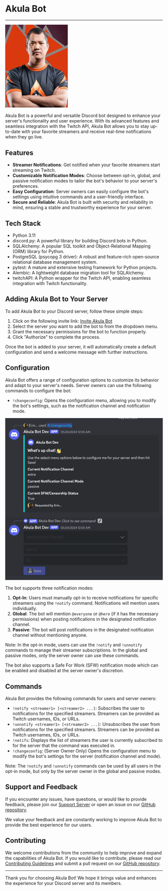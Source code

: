 # Akula Bot

---

<img src="images/akula.png" width=200px height=auto alt="Akula Bot logo">

Akula Bot is a powerful and versatile Discord bot designed to enhance your server's functionality and user experience. With its advanced features and seamless integration with the Twitch API, Akula Bot allows you to stay up-to-date with your favorite streamers and receive real-time notifications when they go live.

## Features

- **Streamer Notifications**: Get notified when your favorite streamers start streaming on Twitch.
- **Customizable Notification Modes**: Choose between opt-in, global, and passive notification modes to tailor the bot's behavior to your server's preferences.
- **Easy Configuration**: Server owners can easily configure the bot's settings using intuitive commands and a user-friendly interface.
- **Secure and Reliable**: Akula Bot is built with security and reliability in mind, ensuring a stable and trustworthy experience for your server.

## Tech Stack

- Python 3.11
- discord.py: A powerful library for building Discord bots in Python.
- SQLAlchemy: A popular SQL toolkit and Object-Relational Mapping (ORM) library for Python.
- PostgreSQL (psycopg 3 driver): A robust and feature-rich open-source relational database management system.
- pytest: A mature and extensive testing framework for Python projects.
- Alembic: A lightweight database migration tool for SQLAlchemy.
- twitchAPI: A Python wrapper for the Twitch API, enabling seamless integration with Twitch functionality.

## Adding Akula Bot to Your Server

To add Akula Bot to your Discord server, follow these simple steps:

1. Click on the following invite link: [Invite Akula Bot](https://discord.com/api/oauth2/authorize?client_id=YOUR_BOT_CLIENT_ID&permissions=YOUR_BOT_PERMISSIONS&scope=bot)
2. Select the server you want to add the bot to from the dropdown menu.
3. Grant the necessary permissions for the bot to function properly.
4. Click "Authorize" to complete the process.

Once the bot is added to your server, it will automatically create a default configuration and send a welcome message with further instructions.

## Configuration

Akula Bot offers a range of configuration options to customize its behavior and adapt to your server's needs. Server owners can use the following commands to configure the bot:

- `!changeconfig`: Opens the configuration menu, allowing you to modify the bot's settings, such as the notification channel and notification mode.

![configuration view example](images/changeconfig.png)

The bot supports three notification modes:

1. **Opt-In**: Users must manually opt-in to receive notifications for specific streamers using the `!notify` command. Notifications will mention users individually.
2. **Global**: The bot will mention `@everyone` or `@here` (if it has the necessary permissions) when posting notifications in the designated notification channel.
3. **Passive**: The bot will post notifications in the designated notification channel without mentioning anyone.

Note: In the opt-in mode, users can use the `!notify` and `!unnotify` commands to manage their streamer subscriptions. In the global and passive modes, only the server owner can use these commands.

The bot also supports a Safe For Work (SFW) notification mode which can be enabled and disabled at the server
owner's discretion.

## Commands

Akula Bot provides the following commands for users and server owners:

- `!notify <streamer1> [<streamer2> ...]`: Subscribes the user to notifications for the specified streamers. Streamers can be provided as Twitch usernames, IDs, or URLs.
- `!unnotify <streamer1> [<streamer2> ...]`: Unsubscribes the user from notifications for the specified streamers. Streamers can be provided as Twitch usernames, IDs, or URLs.
- `!notifs`: Displays the list of streamers the user is currently subscribed to for the server that the command was executed in.
- `!changeconfig`: (Server Owner Only) Opens the configuration menu to modify the bot's settings for the server (notification channel and mode).

Note: The `!notify` and `!unnotify` commands can be used by all users in the opt-in mode, but only by the server owner in the global and passive modes.

## Support and Feedback

If you encounter any issues, have questions, or would like to provide feedback, please join our [Support Server](https://discord.gg/YOUR_SUPPORT_SERVER) or open an issue on our [GitHub repository](https://github.com/YOUR_USERNAME/akula-bot).

We value your feedback and are constantly working to improve Akula Bot to provide the best experience for our users.

## Contributing

We welcome contributions from the community to help improve and expand the capabilities of Akula Bot. If you would like to contribute, please read our [Contributing Guidelines](CONTRIBUTING.md) and submit a pull request on our [GitHub repository](https://github.com/Esk3tit/akula-bot).

---

Thank you for choosing Akula Bot! We hope it brings value and enhances the experience for your Discord server and its members.